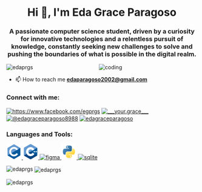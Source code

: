 <h1 align="center">Hi 👋, I'm Eda Grace Paragoso</h1>
<h3 align="center">A passionate computer science student, driven by a curiosity for innovative technologies and a relentless pursuit of knowledge, constantly seeking new challenges to solve and pushing the boundaries of what is possible in the digital realm.</h3>
<img align="right" alt="coding" width="260" src="https://github.com/edaprgs/edaprgs/assets/117576162/75b29425-1f0c-4cd1-ba91-5212d4d92a9b">
<p align="left"> <img src="https://komarev.com/ghpvc/?username=edaprgs&label=Profile%20views&color=0e75b6&style=flat" alt="edaprgs" /> </p>

- 📫 How to reach me **edaparagoso2002@gmail.com**

<h3 align="left">Connect with me:</h3>
<p align="left">
<a href="https://www.facebook.com/egprgs" target="blank"><img align="center" src="https://raw.githubusercontent.com/rahuldkjain/github-profile-readme-generator/master/src/images/icons/Social/facebook.svg" alt="https://www.facebook.com/egprgs" height="30" width="40" /></a>
<a href="https://instagram.com/___your.grace___" target="blank"><img align="center" src="https://raw.githubusercontent.com/rahuldkjain/github-profile-readme-generator/master/src/images/icons/Social/instagram.svg" alt="___your.grace___" height="30" width="40" /></a>
<a href="https://www.youtube.com/@edagraceparagoso-de6wc" target="blank"><img align="center" src="https://raw.githubusercontent.com/rahuldkjain/github-profile-readme-generator/master/src/images/icons/Social/youtube.svg" alt="@edagraceparagoso8988" height="30" width="40" /></a>
<a href="edagraceparagoso" target="blank"><img align="center" src="https://raw.githubusercontent.com/rahuldkjain/github-profile-readme-generator/master/src/images/icons/Social/discord.svg" alt="edagraceparagoso" height="30" width="40" /></a>
</p>

<h3 align="left">Languages and Tools:</h3>
<p align="left"> <a href="https://www.cprogramming.com/" target="_blank" rel="noreferrer"> <img src="https://raw.githubusercontent.com/devicons/devicon/master/icons/c/c-original.svg" alt="c" width="40" height="40"/> </a> <a href="https://www.w3schools.com/cpp/" target="_blank" rel="noreferrer"> <img src="https://raw.githubusercontent.com/devicons/devicon/master/icons/cplusplus/cplusplus-original.svg" alt="cplusplus" width="40" height="40"/> </a> <a href="https://www.figma.com/" target="_blank" rel="noreferrer"> <img src="https://www.vectorlogo.zone/logos/figma/figma-icon.svg" alt="figma" width="40" height="40"/> </a> <a href="https://www.python.org" target="_blank" rel="noreferrer"> <img src="https://raw.githubusercontent.com/devicons/devicon/master/icons/python/python-original.svg" alt="python" width="40" height="40"/> </a> <a href="https://www.sqlite.org/" target="_blank" rel="noreferrer"> <img src="https://www.vectorlogo.zone/logos/sqlite/sqlite-icon.svg" alt="sqlite" width="40" height="40"/> </a> </p>

<p><img align="left" src="https://github-readme-stats.vercel.app/api/top-langs?username=edaprgs&show_icons=true&locale=en&layout=compact" alt="edaprgs" /></p>

<p>&nbsp;<img align="center" src="https://github-readme-stats.vercel.app/api?username=edaprgs&show_icons=true&locale=en" alt="edaprgs" /></p>

<p><img align="center" src="https://github-readme-streak-stats.herokuapp.com/?user=edaprgs&" alt="edaprgs" /></p>
